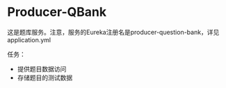 # Producer-QBank
这是题库服务。注意，服务的Eureka注册名是producer-question-bank，详见application.yml

任务：
- 提供题目数据访问
- 存储题目的测试数据
